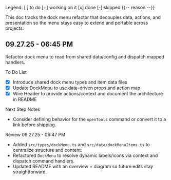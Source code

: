 Legend:
[ ] to do
[+] working on it
[x] done
[-] skipped {{-- reason --}}

This doc tracks the dock menu refactor that decouples data, actions, and presentation so the menu stays easy to extend and portable across projects.

## 09.27.25 - 06:45 PM
Refactor dock menu to read from shared data/config and dispatch mapped handlers.

To Do List
- [x] Introduce shared dock menu types and item data files
- [x] Update DockMenu to use data-driven props and action map
- [x] Wire Header to provide actions/context and document the architecture in README

Next Step Notes
- Consider defining behavior for the `openTools` command or convert it to a link before shipping.

Review 09.27.25 - 06:47 PM
- Added `src/types/dockMenu.ts` and `src/data/dockMenuItems.ts` to centralize structure and content.
- Refactored `DockMenu` to resolve dynamic labels/icons via context and dispatch command handlers.
- Updated README with an overview + diagram so future edits stay straightforward.
